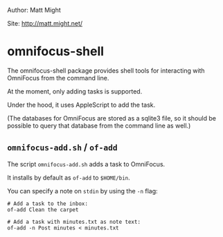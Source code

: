Author: Matt Might

Site: http://matt.might.net/


omnifocus-shell
===============

The omnifocus-shell package provides shell tools for interacting with
OmniFocus from the command line.

At the moment, only adding tasks is supported.

Under the hood, it uses AppleScript to add the task.

(The databases for OmniFocus are stored as a sqlite3 file, so it should
be possible to query that database from the command line as well.)


`omnifocus-add.sh` / `of-add`
-----------------------------

The script `omnifocus-add.sh` adds a task to OmniFocus.

It installs by default as `of-add` to `$HOME/bin`.

You can specify a note on `stdin` by using the `-n` flag:

    # Add a task to the inbox:
    of-add Clean the carpet

    # Add a task with minutes.txt as note text:
    of-add -n Post minutes < minutes.txt  
